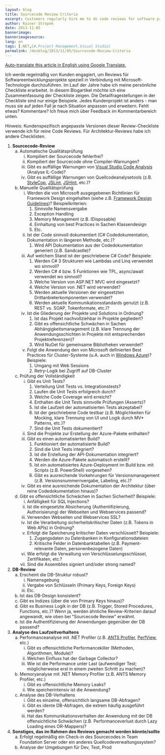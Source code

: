 ```yaml
---
layout: blog
title: Sourcecode Review Criteria
excerpt: Customers regularly hire me to do code reviews for software projects. Over the years I put together my personal checklist. In this blog article I share a summary of it with you. Note that the checklist is in German. However, the article contains a link to auto-translate it in English.
author: Rainer Stropek
date: 2013-11-05
bannerimage: 
bannerimagesource: 
lang: en
tags: [.NET,C#,Project Management,Visual Studio]
permalink: /devblog/2013/11/05/Sourcecode-Review-Criteria
---
```


<p>
  <a href="http://translate.google.com/translate?sl=de&amp;tl=en&amp;js=n&amp;prev=_t&amp;hl=de&amp;ie=UTF-8&amp;u=http%3A%2F%2Fwww.software-architects.com%2Fdevblog%2F2013%2F11%2F05%2FSourcecode-Review-Criteria" target="_blank">Auto-translate this article in English using Google Translate.</a>
</p><p>Ich werde regelmäßig von Kunden engagiert, um Reviews für Softwareentwicklungsprojekte speziell in Verbindung mit Microsoft-Technologie durchzuführen. Im Lauf der Jahre habe ich meine persönliche Checkliste erarbeitet. In diesem Blogartikel möchte ich eine Zusammenfassung der Checkliste zeigen. Die Detailfragestellungen in der Checkliste sind nur einige Beispiele. Jedes Kundenprojekt ist anders - man muss sie auf jeden Fall je nach Situation anpassen und erweitern. Fehlt etwas? Kommentare? Ich freue mich über Feedback im Kommentarbereich unten.</p><p>Hinweis: Kundenspezifisch angepasste Versionen dieser Review-Checkliste verwende ich für reine Code Reviews. Für Architektur-Reviews habe ich andere Checklisten.</p><ol>
  <li>
    <strong>Sourcecode-Review</strong>
    <ol type="a">
      <li>Automatische Qualitätsprüfung

<ol type="i"><li>Kompiliert der Sourcecode fehlerfrei?</li><li>Kompiliert der Sourcecode ohne Compiler-Warnungen?</li><li>Gibt es auffällige Warnungen von <a href="http://msdn.microsoft.com/en-us/library/3z0aeatx.aspx" target="_blank">Visual Studio Code Analysis</a> (Analyse IL-Code)?</li><li>Gibt es auffällige Warnungen von Quellcodeanalysetools (z.B. <a href="https://stylecop.codeplex.com/" target="_blank">StyleCop</a>, <a href="http://www.jslint.com/" target="_blank">JSLint</a>, <a href="http://www.jshint.com/" target="_blank">JSHint</a>, etc.)?</li></ol></li>
      <li>Manuelle Qualitätsprüfung

<ol type="i"><li>Werden die von Microsoft ausgegebenen Richtlinien für Framework Design eingehalten (siehe z.B. <a href="http://www.amazon.de/gp/product/0321545613/ref=as_li_ss_tl?ie=UTF8&amp;camp=1638&amp;creative=19454&amp;creativeASIN=0321545613&amp;linkCode=as2&amp;tag=timecockpit-21" target="_blank">Framework Design Guidelines</a>)? Beispielkriterien:

<ol><li>Sinnvolle Namensvergabe</li><li>Exception Handling</li><li>Memory Management (z.B. IDisposable)</li><li>Einhaltung von best Practices in Sachen Klassendesign</li><li>Etc.</li></ol></li><li>Ist der Code sinnvoll dokumentiert (C# Codedokumentation, Dokumentation in längeren Methode, etc.)?

<ol><li>Wird API Dokumentation aus der Codedokumentation generiert (z.B. Sandcastle)?</li></ol></li><li>Auf welchem Stand ist der geschriebene C# Code? Beispiele:

<ol><li>Werden C# 3 Strukturen wie Lambdas und Linq verwendet wo sinnvoll?</li><li>Werden C# 4 bzw. 5 Funktionen wie TPL, async/await verwendet wo sinnvoll?</li><li>Welche Version von ASP.NET MVC wird eingesetzt?</li><li>Welche Version von .NET wird verwendet?</li><li>Werden aktuelle Versionen der eingesetzten Drittanbieterkomponenten verwendet?</li><li>Werden aktuelle Kommunikationsstandards genutzt (z.B. REST vs. SOAP, Tokenformate, etc.)?</li></ol></li><li>Ist die Gliederung der Projekte und Solutions in Ordnung?

<ol><li>Ist das Projekt nachvollziehbar in Projekte gegliedert?</li><li>Gibt es offensichtliche Schwächen in Sachen Abhängigkeitsmanagement (z.B. klare Trennung der Anwendungsschichten in Projekte mit entsprechenden Projektreferenzen)?</li><li>Wird NuGet für gemeinsame Bibliotheken verwendet?</li></ol></li><li>Folgt die Anwendung den von Microsoft definierten Best Practices für Cluster-Systeme (u.A. auch in <a href="http://www.windowsazure.com/en-us/" target="_blank">Windows Azure</a>)? Beispiele:

<ol><li>Umgang mit Web Sessions</li><li>Retry-Logik bei Zugriff auf DB-Cluster</li></ol></li></ol></li>
      <li>Prüfung der Vollständigkeit

<ol type="i"><li>Gibt es Unit Tests?

<ol><li>Verteilung Unit Tests vs. Integrationstests?</li><li>Laufen die Unit Tests erfolgreich durch?</li><li>Welche Code Coverage wird erreicht?</li><li>Enthalten die Unit Tests sinnvolle Prüfungen (Asserts)?</li><li>Ist die Laufzeit der automatisierten Tests akzeptabel?</li><li>Ist der geschriebene Code testbar (z.B. Möglichkeiten für Mocking, klare Trennung von UI und Logik durch MV* Patterns, etc.)?</li><li>Sind die Unit Tests dokumentiert?</li></ol></li><li>Sind die Projekte zur Erstellung der Azure-Pakete enthalten?</li><li>Gibt es einen automatisierten Build?

<ol><li>Funktioniert der automatisierte Build?</li><li>Sind die Unit Tests integriert?</li><li>Ist die Erstellung der API-Dokumentation integriert?</li><li>Werden die Azure-Pakete automatisch erstellt?</li><li>Ist ein automatisiertes Azure-Deployment im Build bzw. mit Scripts (z.B. PowerShell) vorgesehen?</li><li>Gibt es ausreichende Vorkehrungen für Versionsmanagement (z.B. Versionsnummernvergabe, Labeling, etc.)?</li></ol></li><li>Gibt es eine ausreichende Dokumentation der Architektur (über reine Codedokumentation hinaus)?</li></ol></li>
      <li>Gibt es offensichtliche Schwächen in Sachen Sicherheit? Beispiele:

<ol type="i"><li>Anfälligkeit für SQL Injections?</li><li>Ist die eingesetzte Absicherung (Authentifizierung, Authorisierung) der Webseiten und Webservices passend?</li><li>Verwenden Webseiten und Webservices SSL?</li><li>Ist die Verarbeitung sicherheitskritischer Daten (z.B. Tokens in Web APIs) in Ordnung?</li><li>Erfolgt die Speicherung kritischer Daten verschlüsselt? Beispiele:

<ol><li>Zugangsdaten zu Datenbanken in Konfigurationsdateien</li><li>Kritische Felder in Datenbanktabellen (z.B. Payment-relevante Daten, personenbezogene Daten)</li></ol></li><li>Wie erfolgt die Verwaltung von Verschlüsselungsschlüssel, Zertifikaten, etc.?</li><li>Sind die Assemblies signiert und/oder strong named?</li></ol></li>
    </ol>
  </li>
  <li>
    <strong>DB-Review</strong>
    <ol type="a">
      <li>Erscheint die DB-Struktur robust?

<ol type="i"><li>Namensgebung</li><li>Vergabe von Schlüsseln (Primary Keys, Foreign Keys)</li><li>Etc.</li></ol></li>
      <li>Ist das DB-Design konsistent?</li>
      <li>Gibt es Indizes (über die von Primary Keys hinaus)?</li>
      <li>Gibt es Business Logik in der DB (z.B. Trigger, Stored Procedures, Functions, etc.)? Wenn ja, werden ähnliche Review-Kriterien darauf angewandt, wie oben bei "Sourcecode Review" erwähnt.</li>
      <li>Ist die Authentifizierung der Anwendungen gegenüber der DB passend?</li>
    </ol>
  </li>
  <li>
    <strong>Analyse des Laufzeitverhaltens</strong>
    <ol type="a">
      <li>Performanceanalyse mit .NET Profiler (z.B. <a href="http://www.red-gate.com/products/dotnet-development/ants-performance-profiler/" target="_blank">ANTS Profiler</a>, <a href="http://www.microsoft.com/en-us/download/details.aspx?id=28567" target="_blank">PerfView</a>, etc.)

<ol type="i"><li>Gibt es offensichtliche Performancekiller (Methoden, Algorithmen, Module)?</li><li>Welchen Einfluss hat der Garbage Collector?</li><li>Wie ist die Performance unter Last (aufwendiger Test; möglicherweise erst in einem zweiten Schritt zu machen)?</li></ol></li>
      <li>Memoryanalyse mit .NET Memory Profiler (z.B. ANTS Memory Profiler, etc.)

<ol type="i"><li>Gibt es offensichtliche Memory Leaks?</li><li>Wie speicherintensiv ist die Anwendung?</li></ol></li>
      <li>Analyse des DB-Verhaltens

<ol type="i"><li>Gibt es einzelne, offensichtlich langsame DB-Abfragen?</li><li>Gibt es idente DB-Abfragen, die extrem häufig ausgeführt werden?</li><li>Hat das Kommunikationsverhalten der Anwendung mit der DB offensichtliche Schwächen (z.B. Performanceverlust durch Lazy Loading eines OR-Mappers)?</li></ol></li>
    </ol>
  </li>
  <li>
    <strong>Sonstiges, das im Rahmen des Reviews gemacht werden könnte/sollte</strong>
    <ol type="a">
      <li>Erfolgt regelmäßig ein Check-in des Sourcecodes in Team Foundation Server oder ein anderes Quellcodeverwaltungssystem?</li>
      <li>Analyse der Umgebungen für Dev, Test, Prod</li>
    </ol>
  </li>
</ol>